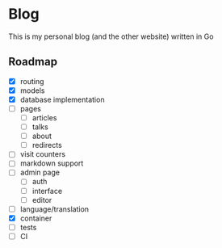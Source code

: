 # Blog

This is my personal blog (and the other website) written in Go

## Roadmap

- [x] routing
- [x] models
- [x] database implementation
- [ ] pages
    - [ ] articles
    - [ ] talks
    - [ ] about
    - [ ] redirects
- [ ] visit counters
- [ ] markdown support
- [ ] admin page
    - [ ] auth
    - [ ] interface
    - [ ] editor
- [ ] language/translation
- [X] container
- [ ] tests
- [ ] CI